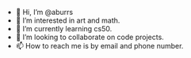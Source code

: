- 👋 Hi, I’m @aburrs
- 👀 I’m interested in art and math.
- 🌱 I’m currently learning cs50.
- 💞️ I’m looking to collaborate on code projects.
- 📫 How to reach me is by email and phone number. 

<!---
aburrs/aburrs is a ✨ special ✨ repository because its `README.md` (this file) appears on your GitHub profile.
You can click the Preview link to take a look at your changes.
--->
